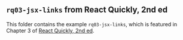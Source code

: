 ## `rq03-jsx-links` from React Quickly, 2nd ed

This folder contains the example `rq03-jsx-links`, which is featured in Chapter 3 of [React Quickly, 2nd ed](https://reactquickly.dev).
